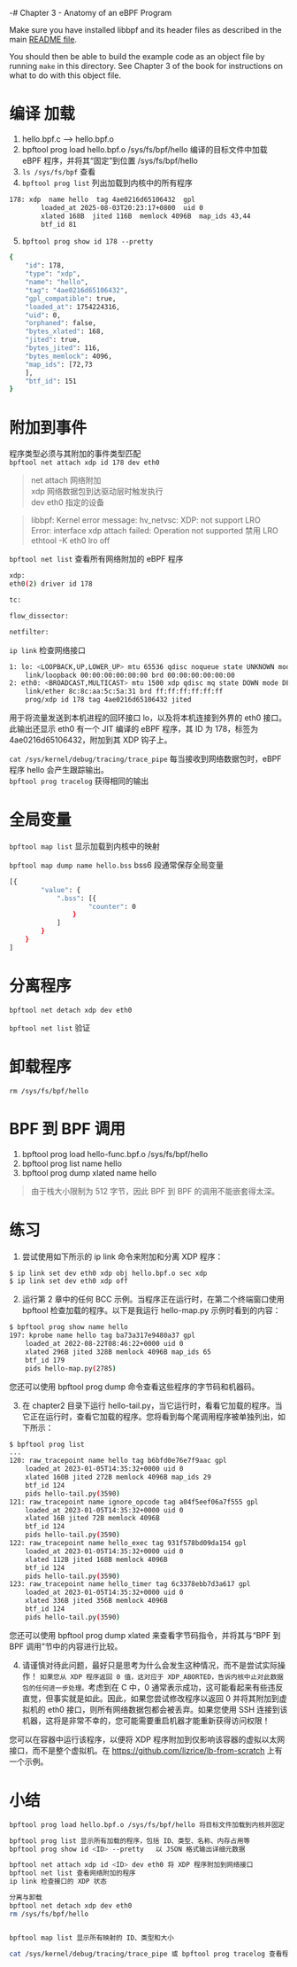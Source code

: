 -# Chapter 3 - Anatomy of an eBPF Program

Make sure you have installed libbpf and its header files as described in the
main [README file](../README.md).

You should then be able to build the example code as an object file by running
`make` in this directory. See Chapter 3 of the book for instructions on what to
do with this object file.

# 编译 加载
1. hello.bpf.c --> hello.bpf.o
2. bpftool prog load hello.bpf.o /sys/fs/bpf/hello 编译的目标文件中加载 eBPF 程序，并将其“固定”到位置 /sys/fs/bpf/hello
3. `ls /sys/fs/bpf` 查看
4. `bpftool prog list` 列出加载到内核中的所有程序
```bash
178: xdp  name hello  tag 4ae0216d65106432  gpl
        loaded_at 2025-08-03T20:23:17+0800  uid 0
        xlated 168B  jited 116B  memlock 4096B  map_ids 43,44
        btf_id 81
```
5. `bpftool prog show id 178 --pretty`
```bash
{
    "id": 178,
    "type": "xdp",
    "name": "hello",
    "tag": "4ae0216d65106432",
    "gpl_compatible": true,
    "loaded_at": 1754224316,
    "uid": 0,
    "orphaned": false,
    "bytes_xlated": 168,
    "jited": true,
    "bytes_jited": 116,
    "bytes_memlock": 4096,
    "map_ids": [72,73
    ],
    "btf_id": 151
}
```
# 附加到事件
程序类型必须与其附加的事件类型匹配  
`bpftool net attach xdp id 178 dev eth0`
> net attach 网络附加  
> xdp 网络数据包到达驱动层时触发执行   
> dev eth0 指定的设备

> libbpf: Kernel error message: hv_netvsc: XDP: not support LRO  
> Error: interface xdp attach failed: Operation not supported
> 禁用 LRO
> ethtool -K eth0 lro off

`bpftool net list` 查看所有网络附加的 eBPF 程序
```bash
xdp:
eth0(2) driver id 178

tc:

flow_dissector:

netfilter:
```

`ip link` 检查网络接口
```bash
1: lo: <LOOPBACK,UP,LOWER_UP> mtu 65536 qdisc noqueue state UNKNOWN mode DEFAULT group default qlen 1000
    link/loopback 00:00:00:00:00:00 brd 00:00:00:00:00:00
2: eth0: <BROADCAST,MULTICAST> mtu 1500 xdp qdisc mq state DOWN mode DEFAULT group default qlen 1000
    link/ether 8c:8c:aa:5c:5a:31 brd ff:ff:ff:ff:ff:ff
    prog/xdp id 178 tag 4ae0216d65106432 jited 
```
用于将流量发送到本机进程的回环接口 lo，以及将本机连接到外界的 eth0 接口。   
此输出还显示 eth0 有一个 JIT 编译的 eBPF 程序，其 ID 为 178，标签为 4ae0216d65106432，附加到其 XDP 钩子上。

`cat /sys/kernel/debug/tracing/trace_pipe` 每当接收到网络数据包时，eBPF 程序 hello 会产生跟踪输出。  
`bpftool prog tracelog` 获得相同的输出 

# 全局变量
`bpftool map list` 显示加载到内核中的映射

`bpftool map dump name hello.bss` 
bss6 段通常保存全局变量  
```bash
[{
        "value": {
            ".bss": [{
                    "counter": 0
                }
            ]
        }
    }
]
```
# 分离程序 
`bpftool net detach xdp dev eth0`

`bpftool net list` 验证

# 卸载程序
`rm /sys/fs/bpf/hello`

# BPF 到 BPF 调用
1. bpftool prog load hello-func.bpf.o /sys/fs/bpf/hello
2. bpftool prog list name hello
3. bpftool prog dump xlated name hello
> 由于栈大小限制为 512 字节，因此 BPF 到 BPF 的调用不能嵌套得太深。


# 练习
1. 尝试使用如下所示的 ip link 命令来附加和分离 XDP 程序：
```bash
$ ip link set dev eth0 xdp obj hello.bpf.o sec xdp
$ ip link set dev eth0 xdp off
```

2. 运行第 2 章中的任何 BCC 示例。当程序正在运行时，在第二个终端窗口使用 bpftool 检查加载的程序。以下是我运行 hello-map.py 示例时看到的内容：
```bash
$ bpftool prog show name hello
197: kprobe name hello tag ba73a317e9480a37 gpl
    loaded_at 2022-08-22T08:46:22+0000 uid 0
    xlated 296B jited 328B memlock 4096B map_ids 65
    btf_id 179
    pids hello-map.py(2785)
```
您还可以使用 bpftool prog dump 命令查看这些程序的字节码和机器码。

3. 在 chapter2 目录下运行 hello-tail.py，当它运行时，看看它加载的程序。当它正在运行时，查看它加载的程序。您将看到每个尾调用程序被单独列出，如下所示：
```bash
$ bpftool prog list
...
120: raw_tracepoint name hello tag b6bfd0e76e7f9aac gpl
    loaded_at 2023-01-05T14:35:32+0000 uid 0
    xlated 160B jited 272B memlock 4096B map_ids 29
    btf_id 124
    pids hello-tail.py(3590)
121: raw_tracepoint name ignore_opcode tag a04f5eef06a7f555 gpl
    loaded_at 2023-01-05T14:35:32+0000 uid 0
    xlated 16B jited 72B memlock 4096B
    btf_id 124
    pids hello-tail.py(3590)
122: raw_tracepoint name hello_exec tag 931f578bd09da154 gpl
    loaded_at 2023-01-05T14:35:32+0000 uid 0
    xlated 112B jited 168B memlock 4096B
    btf_id 124
    pids hello-tail.py(3590)
123: raw_tracepoint name hello_timer tag 6c3378ebb7d3a617 gpl
    loaded_at 2023-01-05T14:35:32+0000 uid 0
    xlated 336B jited 356B memlock 4096B
    btf_id 124
    pids hello-tail.py(3590)
```
您还可以使用 bpftool prog dump xlated 来查看字节码指令，并将其与“BPF 到 BPF 调用”节中的内容进行比较。

4. 请谨慎对待此问题，最好只是思考为什么会发生这种情况，而不是尝试实际操作！ `如果您从 XDP 程序返回 0 值，这对应于 XDP_ABORTED，告诉内核中止对此数据包的任何进一步处理。`考虑到在 C 中，0 通常表示成功，这可能看起来有些违反直觉，但事实就是如此。因此，如果您尝试修改程序以返回 0 并将其附加到虚拟机的 eth0 接口，则所有网络数据包都会被丢弃。如果您使用 SSH 连接到该机器，这将是非常不幸的，您可能需要重启机器才能重新获得访问权限！

您可以在容器中运行该程序，以便将 XDP 程序附加到仅影响该容器的虚拟以太网接口，而不是整个虚拟机。在 https://github.com/lizrice/lb-from-scratch 上有一个示例。


# 小结
```bash
bpftool prog load hello.bpf.o /sys/fs/bpf/hello 将目标文件加载到内核并固定（pin）到指定路径

bpftool prog list 显示所有加载的程序，包括 ID、类型、名称、内存占用等
bpftool prog show id <ID> --pretty   以 JSON 格式输出详细元数据

bpftool net attach xdp id <ID> dev eth0 将 XDP 程序附加到网络接口
bpftool net list 查看网络附加的程序
ip link 检查接口的 XDP 状态

分离与卸载
bpftool net detach xdp dev eth0
rm /sys/fs/bpf/hello


bpftool map list 显示所有映射的 ID、类型和大小

cat /sys/kernel/debug/tracing/trace_pipe 或 bpftool prog tracelog 查看程序输出
```